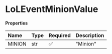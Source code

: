 # LoLEventMinionValue

**Properties**

| Name   | Type | Required | Description |
| :----- | :--- | :------- | :---------- |
| MINION | str  | ✅       | "Minion"    |
